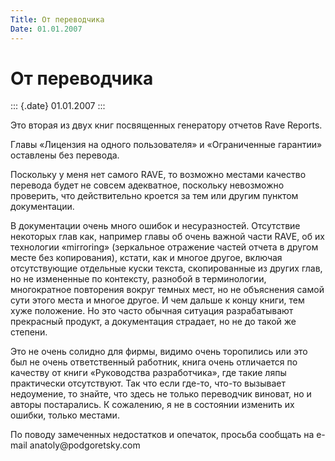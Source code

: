 ```yaml
---
Title: От переводчика
Date: 01.01.2007
---
```



От переводчика
==============

::: {.date}
01.01.2007
:::

Это вторая из двух книг посвященных генератору отчетов Rave Reports.

Главы «Лицензия на одного пользователя» и «Ограниченные гарантии»
оставлены без перевода.

Поскольку у меня нет самого RAVE, то возможно местами качество перевода
будет не совсем адекватное, поскольку невозможно проверить, что
действительно кроется за тем или другим пунктом документации.

В документации очень много ошибок и несуразностей. Отсутствие некоторых
глав как, например главы об очень важной части RAVE, об их технологии
«mirroring» (зеркальное отражение частей отчета в другом месте без
копирования), кстати, как и многое другое, включая отсутствующие
отдельные куски текста, скопированные из других глав, но не измененные
по контексту, разнобой в терминологии, многократное повторения вокруг
темных мест, но не объяснения самой сути этого места и многое другое. И
чем дальше к концу книги, тем хуже положение. Но это часто обычная
ситуация разрабатывают прекрасный продукт, а документация страдает, но
не до такой же степени.

Это не очень солидно для фирмы, видимо очень торопились или это был не
очень ответственный работник, книга очень отличается по качеству от
книги «Руководства разработчика», где такие ляпы практически
отсутствуют. Так что если где-то, что-то вызывает недоумение, то знайте,
что здесь не только переводчик виноват, но и авторы постарались. К
сожалению, я не в состоянии изменить их ошибки, только местами.

По поводу замеченных недостатков и опечаток, просьба сообщать на e-mail
anatoly\@podgoretsky.com
